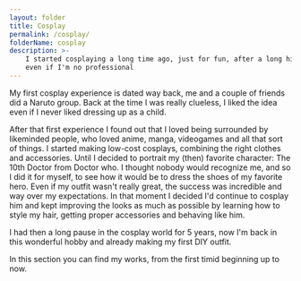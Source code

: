 ```yaml
---
layout: folder
title: Cosplay
permalink: /cosplay/
folderName: cosplay
description: >-
    I started cosplaying a long time ago, just for fun, after a long hiatus I'm back on the scene,
    even if I'm no professional
---
```


My first cosplay experience is dated way back, me and a couple of friends did a Naruto group. Back at the time I
was really clueless, I liked the idea even if I never liked dressing up as a child.

After that first experience I found out that I loved being surrounded by likeminded people, who loved anime, manga,
videogames and all that sort of things.
I started making low-cost cosplays, combining the right clothes and accessories. Until I decided to portrait my (then)
favorite character: The 10th Doctor from Doctor who. I thought nobody would recognize me, and so I did it for myself,
to see how it would be to dress the shoes of my favorite hero. Even if my outfit wasn't really great, the success
was incredible and way over my expectations. In that moment I decided I'd continue to cosplay him and kept improving
the looks as much as possible by learning how to style my hair, getting proper accessories and behaving like him.

I had then a long pause in the cosplay world for 5 years, now I'm back in this wonderful hobby and already making my
first DIY outfit.

In this section you can find my works, from the first timid beginning up to now.